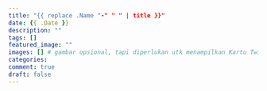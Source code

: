 ```yaml
---
title: "{{ replace .Name "-" " " | title }}"
date: {{ .Date }}
description: ""
tags: []
featured_image: ""
images: [] # gambar opsional, tapi diperlukan utk menampilkan Kartu Twitter
categories:
comment: true
draft: false
---
```


